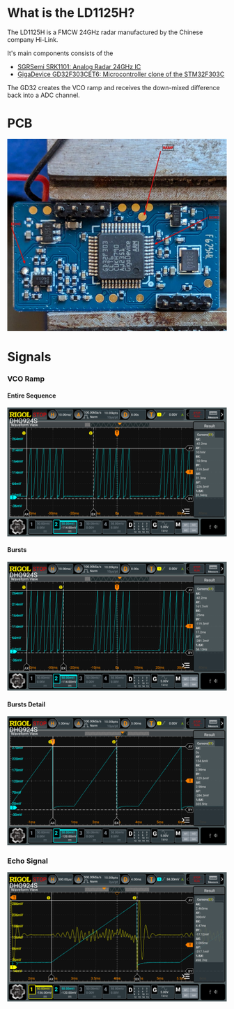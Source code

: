 # What is the LD1125H?

The LD1125H is a FMCW 24GHz radar manufactured by the Chinese company Hi-Link.

It's main components consists of the 

- [SGRSemi SRK1101: Analog Radar 24GHz IC](http://sgrsemi.com/content/?1.html)
- [GigaDevice GD32F303CET6: Microcontroller clone of the STM32F303C](https://www.mouser.com/datasheet/2/870/GD32F303xx_Datasheet_Rev2_0-3134991.pdf)

The GD32 creates the VCO ramp and receives the down-mixed difference back into a ADC channel.


# PCB
![Front - Ramp Signal](./pictures/pcb_ramp_signal.jpg "Front - Ramp Signal")


# Signals

### VCO Ramp

#### Entire Sequence
![Entire Radar Burst](./pictures/VCO_Ramp.png "Entire Radar Burst")

#### Bursts
![Ranging Bursts](./pictures/VCO_Ramp2.png "Ranging Bursts")

#### Bursts Detail
![Ranging Bursts Detail](./pictures/VCO_Ramp3.png "Ranging Burst Detail")

### Echo Signal

![Echo Signal](./pictures/Echo_Signal.png "Echo Signal")
